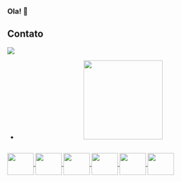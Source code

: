### Ola! 👋

## Contato 
<img align="center" src="https://img.shields.io/badge/Discord-7289DA?style=for-the-badge&logo=discord&logoColor=white" />

- <div align="center">
  <a href="https://github.com/Carlos-Daniel-Dev">
  <img height="180em" src="https://github-readme-stats.vercel.app/api/top-langs/?username=Carlos-Daniel-Dev&layout=compact&langs_count=7&theme=codeSTACKr"/>
</div>
<div style="display: inline_block"><br>
<img align="center" height="50" width="60" src="https://cdn.jsdelivr.net/gh/devicons/devicon/icons/javascript/javascript-original.svg" />
<img align="center" height="50" width="60" src="https://cdn.jsdelivr.net/gh/devicons/devicon/icons/html5/html5-original.svg" />
<img align="center" height="50" width="60" src="https://cdn.jsdelivr.net/gh/devicons/devicon/icons/css3/css3-original.svg" />    
<img align="center" height="50" width="60" src="https://cdn.jsdelivr.net/gh/devicons/devicon/icons/bootstrap/bootstrap-original-wordmark.svg" />   
<img align="center" height="50" width="60" src="https://cdn.jsdelivr.net/gh/devicons/devicon/icons/php/php-original.svg" /> 
<img align="center" height="50" width="60" src="https://cdn.jsdelivr.net/gh/devicons/devicon/icons/git/git-original.svg" /> 
          
</div>
  
##
  
  
